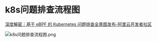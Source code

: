 # k8s问题排查流程图

[深度解密｜基于 eBPF 的 Kubernetes 问题排查全景图发布-阿里云开发者社区](https://developer.aliyun.com/article/875115)

![k8s问题排查流程图.png](https://s2.loli.net/2025/07/15/8LeVy4xfHut1NIq.png)

